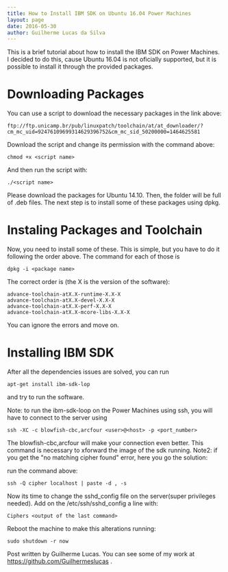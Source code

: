```yaml
---
title: How to Install IBM SDK on Ubuntu 16.04 Power Machines
layout: page
date: 2016-05-30
author: Guilherme Lucas da Silva
---
```


This is a brief tutorial about how to install the IBM SDK on Power Machines. I decided
to do this, cause Ubuntu 16.04 is not oficially supported, but it is possible to install it through the provided packages.

# Downloading Packages
You can use a script to download the necessary packages in the link above:

```
ftp://ftp.unicamp.br/pub/linuxpatch/toolchain/at/at_downloader/?cm_mc_uid=92476109699314629396752&cm_mc_sid_50200000=1464625581
```
Download the script and change its permission with the command above:

```
chmod +x <script name>
```
And then run the script with:

```
./<script name>
```

Please download the packages for Ubuntu 14.10. Then, the folder will be full of .deb
files. The next step is to install some of these packages using dpkg.

# Instaling Packages and Toolchain
Now, you need to install some of these. This is simple, but you have to do it following
the order above. The command for each of those is
```
dpkg -i <package name>
```
The correct order is (the X is the version of the software):
```
advance-toolchain-atX.X-runtime-X.X-X
advance-toolchain-atX.X-devel-X.X-X
advance-toolchain-atX.X-perf-X.X-X
advance-toolchain-atX.X-mcore-libs-X.X-X
```
You can ignore the errors and move on.

# Installing IBM SDK
After all the dependencies issues are solved, you can run

```
apt-get install ibm-sdk-lop
```
and try to run the software.
	

Note: to run the ibm-sdk-loop on the Power Machines using ssh, you will have to connect 
to the server using

```
ssh -XC -c blowfish-cbc,arcfour <user>@<host> -p <port_number>
``` 

The blowfish-cbc,arcfour will make your connection even better.
This command is necessary to xforward the image of the sdk running.
Note2: if you get the "no matching cipher found" error, here you go the solution:

run the command above:
```
ssh -Q cipher localhost | paste -d , -s
```

Now its time to change the sshd_config file on the server(super privileges needed).
Add on the /etc/ssh/sshd_config a line with:
```
Ciphers <output of the last command>
```

Reboot the machine to make this alterations running:
```
sudo shutdown -r now
```

Post written by Guilherme Lucas.
You can see some of my work at https://github.com/Guilhermeslucas .


